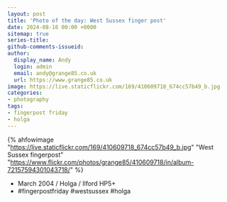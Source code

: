 ```yaml
---
layout: post
title: 'Photo of the day: West Sussex finger post'
date: 2024-08-16 00:00 +0000
sitemap: true
series-title:
github-comments-issueid:
author:
  display_name: Andy
  login: admin
  email: andy@grange85.co.uk
  url: https://www.grange85.co.uk
image: https://live.staticflickr.com/169/410609718_674cc57b49_b.jpg
categories:
- photography
tags:
- fingerpost friday
- holga
---
```

{% ahfowimage "https://live.staticflickr.com/169/410609718_674cc57b49_b.jpg" "West Sussex fingerpost" "https://www.flickr.com/photos/grange85/410609718/in/album-72157594301043718/" %}

- March 2004 / Holga / Ilford HP5+ 
- #fingerpostfriday #westsussex #holga
